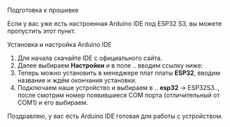 Подготовка к прошивке

Если у вас уже есть настроенная Arduino IDE под ESP32 S3, вы можете пропустить этот пункт.

Установка и настройка Arduino IDE
1. Для начала скачайте IDE с официального сайта.
2. Далее выбираем **Настройки** и в поле .. вводим ссылку ниже:
3. Теперь можно установить в менеджере плат платы **ESP32**, вводим название и ждём окончания установки.
4. Подключаем наше устройство и выбираем в .. **esp32** -> ESP32S3.., после смотрим номер появившиеся COM порта (отличительный от COM1) и его выбираем.

Поздравляю, у вас есть Arduino IDE готовая для работы с устройством.